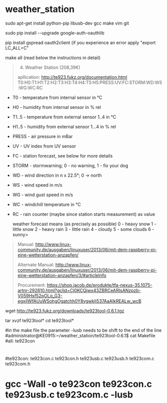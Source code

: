 # weather_station

sudo apt-get install python-pip libusb-dev gcc make vim git 

sudo pip install --upgrade google-auth-oauthlib

pip install gspread oauth2client (if you experience an error apply "export LC_ALL=C"



make all (read below the instructions in detail)


> 4. Weather Station (208,39€)
>
> apllication: http://te923.fukz.org/documentation.html
T0:H0:T1:H1:T2:H2:T3:H3:T4:H4:T5:H5:PRESS:UV:FC:STORM:WD:WS:WG:WC:RC

-  T0    - temperature from internal sensor in °C
-  H0    - humidity from internal sensor in % rel
-  T1..5 - temperature from external sensor 1..4 in °C
-  H1..5 - humidity from external sensor 1...4 in % rel
-  PRESS - air pressure in mBar
-  UV    - UV index from UV sensor
-  FC    - station forecast, see below for more details
-  STORM - stormwarning; 0 - no warning, 1 - fix your dog
-  WD    - wind direction in n x 22.5°; 0 -> north
-  WS    - wind speed in m/s
-  WG    - wind gust speed in m/s
-  WC    - windchill temperature in °C
-  RC    - rain counter (maybe since station starts measurement) as value


   weather forecast means (as precisely as possible)
     0 - heavy snow
     1 - little snow
     2 - heavy rain
     3 - little rain
     4 - cloudy
     5 - some clouds
     6 - sunny>
> Manual: http://www.linux-community.de/ausgaben/linuxuser/2013/06/mit-dem-raspberry-pi-eine-wetterstation-anzapfen/
>
> Alternate Manual: http://www.linux-community.de/ausgaben/linuxuser/2013/06/mit-dem-raspberry-pi-eine-wetterstation-anzapfen/3/#articleInfo
>
> Procurement: https://shop.jacob.de/produkte/tfa-nexus-35.1075-artnr-292610.html?gclid=Cj0KCQjwx43ZBRCeARIsANzpzb-V059Hsf52pOLq_G3-egxjIWfAUuWSohgOgatchh0Y8vgwkIj537AaAlkREALw_wcB

wget http://te923.fukz.org/downloads/te923tool-0.6.1.tgz

tar xvzf te923tool*
cd te923tool*

#in the make file the parameter -lusb needs to be shift to the end of the line
#administrator@KE0915:~/weather_station/te923tool-0.6.1$ cat Makefile 
#all: te923con 
#
#
#te923con: te923con.c te923con.h te923usb.c te923usb.h te923com.c te923com.h
#	gcc -Wall  -o te923con te923con.c te923usb.c te923com.c -lusb



